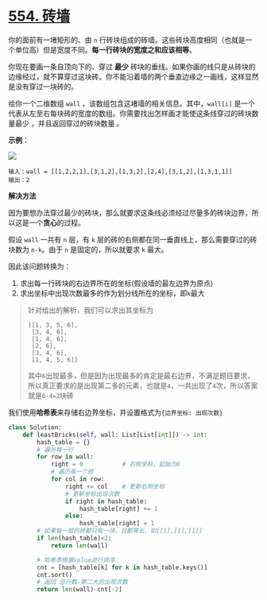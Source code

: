 # [554. 砖墙](https://leetcode-cn.com/problems/brick-wall/)

你的面前有一堵矩形的、由 `n` 行砖块组成的砖墙。这些砖块高度相同（也就是一个单位高）但是宽度不同。**每一行砖块的宽度之和应该相等**。

你现在要画一条自顶向下的、穿过 **最少** 砖块的垂线。如果你画的线只是从砖块的边缘经过，就不算穿过这块砖。你不能沿着墙的两个垂直边缘之一画线，这样显然是没有穿过一块砖的。

给你一个二维数组 `wall` ，该数组包含这堵墙的相关信息。其中，`wall[i]` 是一个代表从左至右每块砖的宽度的数组。你需要找出怎样画才能使这条线穿过的砖块数量最少 ，并且返回穿过的砖块数量 。

**示例**：

<img src="https://assets.leetcode.com/uploads/2021/04/24/cutwall-grid.jpg">

```
输入：wall = [[1,2,2,1],[3,1,2],[1,3,2],[2,4],[3,1,2],[1,3,1,1]]
输出：2
```

**解决方法**

因为要想办法穿过最少的砖块，那么就要求这条线必须经过尽量多的砖块边界，所以这是一个**贪心**的过程。

假设 `wall` 一共有 `n` 层，有 `k` 层的砖的右侧都在同一垂直线上，那么需要穿过的砖块数为 `n-k`。由于 `n` 是固定的，所以就要求 `k` 最大。

因此该问题转换为：
1. 求出每一行砖块的右边界所在的坐标(假设墙的最左边界为原点)
2. 求出坐标中出现次数最多的作为划分线所在的坐标，即`k`最大

> 针对给出的解析，我们可以求出其坐标为 
> ```
> [[1, 3, 5, 6], 
>  [3, 4, 6],
>  [1, 4, 6],
>  [2, 6],
>  [3, 4, 6],
>  [1, 4, 5, 6]]
> ```
> 其中`6`出现最多，但是因为出现最多的肯定是最右边界，不满足题目要求，所以真正要求的是出现第二多的元素，也就是`4`，一共出现了`4`次，所以答案就是`6-4=2`块砖

我们使用**哈希表**来存储右边界坐标，并设置格式为`{边界坐标: 出现次数}`

```py
class Solution:
    def leastBricks(self, wall: List[List[int]]) -> int:
        hash_table = {}
        # 遍历每一行
        for row in wall:
            right = 0           # 右侧坐标，起始为0
            # 遍历每一个砖
            for col in row:
                right += col    # 更新右侧坐标
                # 更新坐标出现次数
                if right in hash_table:
                    hash_table[right] += 1
                else:
                    hash_table[right] = 1
        # 如果每一层的砖都只有一块，且都等长，如[[1],[1],[1]]
        if len(hash_table)<2:
            return len(wall)

        # 哈希表根据value进行排序     
        cnt = [hash_table[k] for k in hash_table.keys()]
        cnt.sort()
        # 返回 总行数-第二大的出现次数
        return len(wall)-cnt[-2]
```